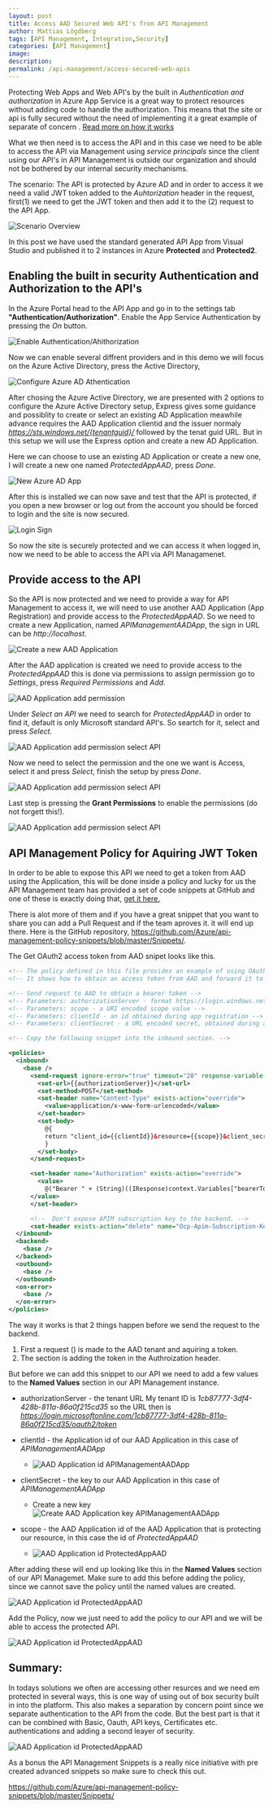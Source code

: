 ```yaml
---
layout: post
title: Access AAD Secured Web API's from API Management
author: Mattias Lögdberg
tags: [API Management, Integration,Security]
categories: [API Management]
image: 
description: 
permalink: /api-management/access-secured-web-apis
---
```


Protecting Web Apps and Web API's by the built in *Authentication and authorization* in Azure App Service is a great way to protect resources without adding code to handle the authorization. This means that the site or api is fully secured without the need of implementing it a great example of separate of concern .
[Read more on how it works ](https://docs.microsoft.com/en-us/azure/app-service/app-service-authentication-overview)

What we then need is to access the API and in this case we need to be able to access the API via  Management using *service principals*  since the client using our API's in API Management is outside our organization and should not be bothered by our internal security mechanisms.

The scenario:
The API is protected by Azure AD and in order to access it we need a valid JWT token added to the *Auhtorization* header in the request, first(1) we need to get the JWT token and then add it to the (2) request to the API App.

![Scenario Overview](/assets/uploads/2018/03/apim_to_api_app_protected.png)

In this post we have used the standard generated API App from Visual Studio and published it to 2 instances in Azure **Protected** and **Protected2**.

## Enabling the built in security Authentication and Authorization to the API's

In the Azure Portal head to the API App and go in to the settings tab **"Authentication/Authorization"**. Enable the App Service Authentication by pressing the *On* button.

![Enable Authentication/Ahithorization](/assets/uploads/2018/03/Enable_Authentaction_AppService.png)


Now we can enable several diffrent providers and in this demo we will focus on the Azure Active Directory, press the Active Directory,

![Configure Azure AD Athentication](/assets/uploads/2018/03/Enable_Authentaction_AppService_providers.png)

After chosing the Azure Active Directory, we are presented with 2 options to configure the Azure Active Directory setup, Express gives some guidance and possiblity to create or select an existing AD Application meawhile advance requires the AAD Application clientid and the issuer normaly *https://sts.windows.net/{tenantguid}/* followed by the tenat guid URL. But in this setup we will use the Express option and create a new AD Application.

Here we can choose to use an existing AD Application or create a new one, I will create a new one named *ProtectedAppAAD*, press *Done*.

![New Azure AD App](/assets/uploads/2018/03/Enable_Authentaction_AppService_new_aad_app.png)

After this is installed we can now save and test that the API is protected, if you open a new browser or log out from the account you should be forced to login and the site is now secured.

![Login Sign](/assets/uploads/2018/03/Enable_Authentaction_AppService_login_sign.png)

So now the site is securely protected and we can access it when logged in, now we need to be able to access the API via API Managamenet.

## Provide access to the API
So the API is now protected and we need to provide a way for API Management to access it, we will need to use another AAD Application (App Registration) and provide access to the *ProtectedAppAAD*. So we need to create a new Application, named *APIManagementAADApp*, the sign in URL can be *http://localhost*.

![Create a new AAD Application](/assets/uploads/2018/03/create_apimanagement_aadapp.png)


After the AAD application is created we need to provide access to the *ProtectedAppAAD* this is done via permissions to assign permission go to *Settings*, press *Required Permissions* and *Add*.

![AAD Application add permission](/assets/uploads/2018/03/aadapp_assign_premissions.png)

Under *Select an API* we need to search for *ProtectedAppAAD* in order to find it, default is only Microsoft standard API's. So seartch for it, select and press *Select*.

![AAD Application add permission select API](/assets/uploads/2018/03/aadapp_assign_premissions_select_api.png)

Now we need to select the permission and the one we want is Access, select it and press *Select*, finish the setup by press *Done*.

![AAD Application add permission select API](/assets/uploads/2018/03/aadapp_assign_premissions_select_premission.png)

Last step is pressing the **Grant Permissions** to enable the permissions (do not forgett this!).

![AAD Application add permission select API](/assets/uploads/2018/03/aadapp_assign_premissions_grant.png)


## API Management Policy for Aquiring JWT Token
In order to be able to expose this API we need to get a token from AAD using the Application, this will be done inside a policy and lucky for us the API Management team has provided a set of code snippets at GitHub and one of these is exactly doing that,  [get it here.](https://github.com/Azure/api-management-policy-snippets/blob/master/Snippets/Get%20OAuth2%20access%20token%20from%20AAD%20and%20forward%20it%20to%20the%20backend.xml)

There is alot more of them and if you have a great snippet that you want to share you can add a Pull Request and if the team aproves it. it will end up there. Here is the GitHub repository, https://github.com/Azure/api-management-policy-snippets/blob/master/Snippets/.


The Get OAuth2 access token from AAD snipet looks like this.
```xml
<!-- The policy defined in this file provides an example of using OAuth2 for authorization between the gateway and a backend. -->
<!-- It shows how to obtain an access token from AAD and forward it to the backend. -->

<!-- Send request to AAD to obtain a bearer token -->
<!-- Parameters: authorizationServer - format https://login.windows.net/TENANT-GUID/oauth2/token -->
<!-- Parameters: scope - a URI encoded scope value -->
<!-- Parameters: clientId - an id obtained during app registration -->
<!-- Parameters: clientSecret - a URL encoded secret, obtained during app registration -->

<!-- Copy the following snippet into the inbound section. -->

<policies>
  <inbound>
    <base />
      <send-request ignore-error="true" timeout="20" response-variable-name="bearerToken" mode="new">
        <set-url>{{authorizationServer}}</set-url>
        <set-method>POST</set-method>
        <set-header name="Content-Type" exists-action="override">
          <value>application/x-www-form-urlencoded</value>
        </set-header>
        <set-body>
          @{
          return "client_id={{clientId}}&resource={{scope}}&client_secret={{clientSecret}}&grant_type=client_credentials";
          }
        </set-body>
      </send-request>

      <set-header name="Authorization" exists-action="override">
        <value>
          @("Bearer " + (String)((IResponse)context.Variables["bearerToken"]).Body.As<JObject>()["access_token"])
	  </value>
      </set-header>

      <!--  Don't expose APIM subscription key to the backend. -->
      <set-header exists-action="delete" name="Ocp-Apim-Subscription-Key"/>
  </inbound>
  <backend>
    <base />
  </backend>
  <outbound>
    <base />
  </outbound>
  <on-error>
    <base />
  </on-error>
</policies>
```

The way it works is that 2 things happen before we send the request to the backend.
1. First a request (<send-request>) is made to the AAD tenant and aquiring a token.
2. The <set-header> section is adding the token in the Authroization header.

But before we can add this snippet to our API we need to add a few values to the **Named Values** section in our API Management instance.

* authorizationServer - the tenant URL
My tenant ID is *1cb87777-3df4-428b-811a-86a0f215cd35* so the URL then is *https://login.microsoftonline.com/1cb87777-3df4-428b-811a-86a0f215cd35/oauth2/token*

* clientId - the Application id of our AAD Application in this case of *APIManagementAADApp*
    * ![AAD Application id APIManagementAADApp](/assets/uploads/2018/03/aadapp_get_Application_id_apim.png)
* clientSecret - the key to our AAD Application in this case of *APIManagementAADApp*
    * Create a new key  ![Create AAD Application key APIManagementAADApp](/assets/uploads/2018/03/aadapp_get_Application_key.png)
* scope - the AAD Application id of the AAD Application that is protecting our resource, in this case the id of *ProtectedAppAAD*
    * ![AAD Application id ProtectedAppAAD](/assets/uploads/2018/03/aadapp_get_Application_id.png)


 After adding these will end up looking like this in the **Named Values** section of our API Managemet. Make sure to add this before adding the policy, since we cannot save the policy until the named values are created.

![AAD Application id ProtectedAppAAD](/assets/uploads/2018/03/named_values.png)


Add the Policy, now we just need to add the policy to our API and we will be able to access the protected API.

![AAD Application id ProtectedAppAAD](/assets/uploads/2018/03/named_values.png)


## Summary:
In todays solutions we often are accessing other resurces and we need em protected in several ways, this is one way of using out of box security built in into the platform. This also makes a separation by concern point since we separate authentication to the API from the code. But the best part is that it can be combined with Basic, Oauth, API keys, Certificates etc. authentications and adding a second leayer of security.

![AAD Application id ProtectedAppAAD](/assets/uploads/2018/03/apim_to_api_app_protected.png)


As a bonus the API Management Snippets is a really nice initiative with pre created advanced snippets so make sure to check this out. 

https://github.com/Azure/api-management-policy-snippets/blob/master/Snippets/
